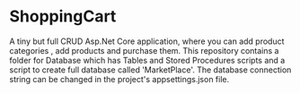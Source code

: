 # ShoppingCart
A tiny but full CRUD Asp.Net Core application, where you can add product categories , add products and purchase them. This repository contains a folder for Database which has Tables and Stored Procedures scripts and a script to create full database called 'MarketPlace'. The database connection string can be changed in the project's appsettings.json file.
